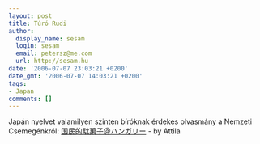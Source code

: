 ```yaml
---
layout: post
title: Túró Rudi
author:
  display_name: sesam
  login: sesam
  email: petersz@me.com
  url: http://sesam.hu
date: '2006-07-07 23:03:21 +0200'
date_gmt: '2006-07-07 14:03:21 +0200'
tags:
- Japan
comments: []
---
```


Japán nyelvet valamilyen szinten bíróknak érdekes olvasmány a Nemzeti Csemegénkról: [国民的駄菓子＠ハンガリー](http://uszoda.blog12.fc2.com/blog-entry-103.html) \- by Attila
